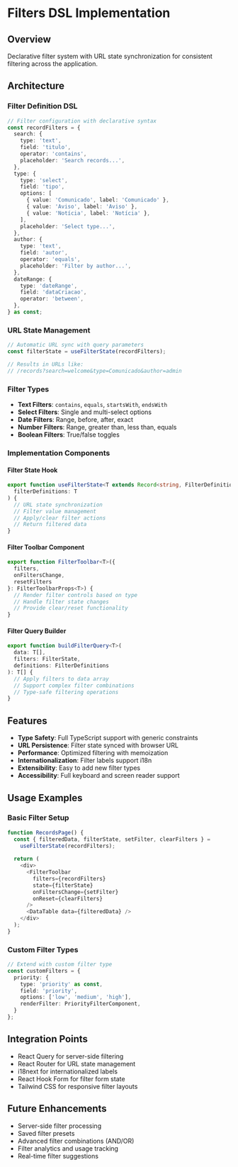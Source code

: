 # Filters DSL Implementation

## Overview
Declarative filter system with URL state synchronization for consistent filtering across the application.

## Architecture

### Filter Definition DSL
```typescript
// Filter configuration with declarative syntax
const recordFilters = {
  search: {
    type: 'text',
    field: 'titulo',
    operator: 'contains',
    placeholder: 'Search records...',
  },
  type: {
    type: 'select',
    field: 'tipo', 
    options: [
      { value: 'Comunicado', label: 'Comunicado' },
      { value: 'Aviso', label: 'Aviso' },
      { value: 'Notícia', label: 'Notícia' },
    ],
    placeholder: 'Select type...',
  },
  author: {
    type: 'text',
    field: 'autor',
    operator: 'equals',
    placeholder: 'Filter by author...',
  },
  dateRange: {
    type: 'dateRange',
    field: 'dataCriacao',
    operator: 'between',
  },
} as const;
```

### URL State Management
```typescript
// Automatic URL sync with query parameters
const filterState = useFilterState(recordFilters);

// Results in URLs like:
// /records?search=welcome&type=Comunicado&author=admin
```

### Filter Types
- **Text Filters**: `contains`, `equals`, `startsWith`, `endsWith`
- **Select Filters**: Single and multi-select options
- **Date Filters**: Range, before, after, exact
- **Number Filters**: Range, greater than, less than, equals
- **Boolean Filters**: True/false toggles

### Implementation Components

#### Filter State Hook
```typescript
export function useFilterState<T extends Record<string, FilterDefinition>>(
  filterDefinitions: T
) {
  // URL state synchronization
  // Filter value management
  // Apply/clear filter actions
  // Return filtered data
}
```

#### Filter Toolbar Component
```typescript
export function FilterToolbar<T>({ 
  filters, 
  onFiltersChange,
  resetFilters 
}: FilterToolbarProps<T>) {
  // Render filter controls based on type
  // Handle filter state changes
  // Provide clear/reset functionality
}
```

#### Filter Query Builder
```typescript
export function buildFilterQuery<T>(
  data: T[],
  filters: FilterState,
  definitions: FilterDefinitions
): T[] {
  // Apply filters to data array
  // Support complex filter combinations
  // Type-safe filtering operations
}
```

## Features
- **Type Safety**: Full TypeScript support with generic constraints
- **URL Persistence**: Filter state synced with browser URL
- **Performance**: Optimized filtering with memoization
- **Internationalization**: Filter labels support i18n
- **Extensibility**: Easy to add new filter types
- **Accessibility**: Full keyboard and screen reader support

## Usage Examples

### Basic Filter Setup
```typescript
function RecordsPage() {
  const { filteredData, filterState, setFilter, clearFilters } = 
    useFilterState(recordFilters);
  
  return (
    <div>
      <FilterToolbar 
        filters={recordFilters}
        state={filterState}
        onFiltersChange={setFilter}
        onReset={clearFilters}
      />
      <DataTable data={filteredData} />
    </div>
  );
}
```

### Custom Filter Types
```typescript
// Extend with custom filter type
const customFilters = {
  priority: {
    type: 'priority' as const,
    field: 'priority',
    options: ['low', 'medium', 'high'],
    renderFilter: PriorityFilterComponent,
  }
};
```

## Integration Points
- React Query for server-side filtering
- React Router for URL state management  
- i18next for internationalized labels
- React Hook Form for filter form state
- Tailwind CSS for responsive filter layouts

## Future Enhancements
- Server-side filter processing
- Saved filter presets
- Advanced filter combinations (AND/OR)
- Filter analytics and usage tracking
- Real-time filter suggestions
